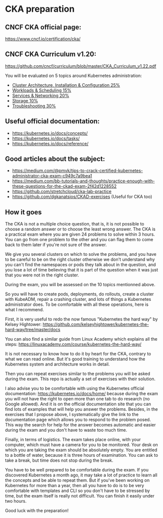 # CKA preparation

## CNCF CKA official page:

https://www.cncf.io/certification/cka/

## CNCF CKA Curriculum v1.20:

https://github.com/cncf/curriculum/blob/master/CKA_Curriculum_v1.22.pdf

You will be evaluated on 5 topics around Kubernetes administration:
- [Cluster Architecture, Installation & Configuration 25%](https://github.com/alijahnas/CKA-practice-exercises/blob/CKA-v1.20/cluster-architecture-installation-configuration.md)
- [Workloads & Scheduling 15%](https://github.com/alijahnas/CKA-practice-exercises/blob/CKA-v1.20/workloads-scheduling.md)
- [Services & Networking 20%](https://github.com/alijahnas/CKA-practice-exercises/blob/CKA-v1.20/services-networking.md)
- [Storage 10%](https://github.com/alijahnas/CKA-practice-exercises/blob/CKA-v1.20/storage.md)
- [Troubleshooting 30%](https://github.com/alijahnas/CKA-practice-exercises/blob/CKA-v1.20/troubleshooting.md)

## Useful official documentation:

- https://kubernetes.io/docs/concepts/
- https://kubernetes.io/docs/tasks/
- https://kubernetes.io/docs/reference/

## Good articles about the subject:

- https://medium.com/@pmvk/tips-to-crack-certified-kubernetes-administrator-cka-exam-c949c7a9bea1
- https://medium.com/bb-tutorials-and-thoughts/practice-enough-with-these-questions-for-the-ckad-exam-2f42d1228552
- https://github.com/stretchcloud/cka-lab-practice
- https://github.com/dgkanatsios/CKAD-exercises (Useful for CKA too)

## How it goes

The CKA is not a multiple choice question, that is, it is not possible to choose a random answer or to choose the least wrong answer. The CKA is a practical exam where you are given 24 problems to solve within 3 hours. You can go from one problem to the other and you can flag them to come back to them later if you're not sure of the answer.

We give you several clusters on which to solve the problems, and you have to be careful to be on the right cluster otherwise we don't understand why you can't find the namespaces or pods they talk about in the question, and you lose a lot of time believing that it is part of the question when it was just that you were not in the right cluster.

During the exam, you will be assessed on the 10 topics mentionned above.

So you will have to create pods, deployments, do rollouts, create a cluster with KubeADM, repair a crashing cluster, and lots of things a Kubernetes administrator does. To be comfortable with all these operations, here is what I recommend.

First, it is very useful to redo the now famous "Kubernetes the hard way" by Kelsey Hightower: https://github.com/kelseyhightower/kubernetes-the-hard-way/tree/master/docs

You can also find a similar guide from Linux Academy which explains all the steps: https://linuxacademy.com/course/kubernetes-the-hard-way/

It is not necessary to know how to do it by heart for the CKA, contrary to what we can read online. But it's good training to understand how the Kubernetes system and architecture works in detail.

Then you can repeat exercises similar to the problems you will be asked during the exam. This repo is actually a set of exercises with their solution.

I also advise you to be comfortable with using the Kubernetes official documentation: https://kubernetes.io/docs/home/ because during the exam you will not have the right to open more than one tab to do research (no Google allowed). And it is on the official documentation site that you can find lots of examples that will help you answer the problems. Besides, in the exercises that I propose above, I systematically give the link to the documentation page which allows you to respond to the problem posed. This way the search for help for the answer becomes automatic and easier during the exam and you don't have to waste too much time.

Finally, in terms of logistics. The exam takes place online, with your computer, which must have a camera for you to be monitored. Your desk on which you are taking the exam should be absolutely empty. You are entitled to a bottle of water, because it is three hours of examination. You can ask to take a break, but time does not stop during the break.

You have to be well prepared to be comfortable during the exam. If you discovered Kubernetes a month ago, it may take a lot of practice to learn all the concepts and be able to repeat them. But if you've been working on Kubernetes for more than a year, then all you have to do is to be very comfortable with templates and CLI so you don't have to be stressed by time, but the exam itself is really not difficult. You can finish it easily under two hours.

Good luck with the preparation!
